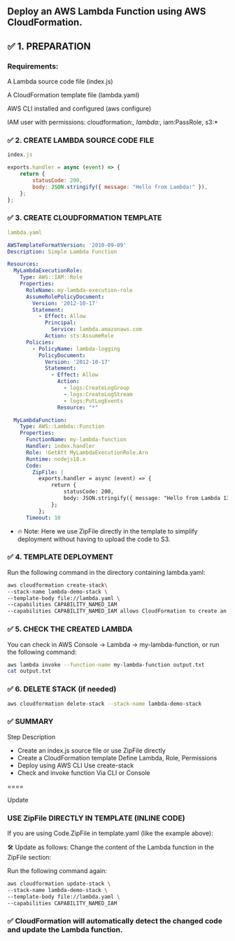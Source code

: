 ## Deploy an AWS Lambda Function using AWS CloudFormation.

## ✅ 1. PREPARATION
### Requirements:
A Lambda source code file (index.js)

A CloudFormation template file (lambda.yaml)

AWS CLI installed and configured (aws configure)

IAM user with permissions: cloudformation:*, lambda:*, iam:PassRole, s3:*

### ✅ 2. CREATE LAMBDA SOURCE CODE FILE
```javascript
index.js

exports.handler = async (event) => {
    return {
        statusCode: 200,
        body: JSON.stringify({ message: "Hello from Lambda!" }),
    };
};
```
### ✅ 3. CREATE CLOUDFORMATION TEMPLATE
```yaml
lambda.yaml

AWSTemplateFormatVersion: '2010-09-09'
Description: Simple Lambda Function

Resources:
  MyLambdaExecutionRole:
    Type: AWS::IAM::Role
    Properties:
      RoleName: my-lambda-execution-role
      AssumeRolePolicyDocument:
        Version: '2012-10-17'
        Statement:
          - Effect: Allow
            Principal:
              Service: lambda.amazonaws.com
            Action: sts:AssumeRole
      Policies:
        - PolicyName: lambda-logging
          PolicyDocument:
            Version: '2012-10-17'
            Statement:
              - Effect: Allow
                Action:
                  - logs:CreateLogGroup
                  - logs:CreateLogStream
                  - logs:PutLogEvents
                Resource: "*"

  MyLambdaFunction:
    Type: AWS::Lambda::Function
    Properties:
      FunctionName: my-lambda-function
      Handler: index.handler
      Role: !GetAtt MyLambdaExecutionRole.Arn
      Runtime: nodejs18.x
      Code:
        ZipFile: |
          exports.handler = async (event) => {
              return {
                  statusCode: 200,
                  body: JSON.stringify({ message: "Hello from Lambda 13!" }),
              };
          };
      Timeout: 10
```

- 🔥 Note: Here we use ZipFile directly in the template to simplify deployment without having to upload the code to S3.

### ✅ 4. TEMPLATE DEPLOYMENT
Run the following command in the directory containing lambda.yaml:
```bash
aws cloudformation create-stack\ 
--stack-name lambda-demo-stack \ 
--template-body file://lambda.yaml \ 
--capabilities CAPABILITY_NAMED_IAM
--capabilities CAPABILITY_NAMED_IAM allows CloudFormation to create an IAM Role.
```

### ✅ 5. CHECK THE CREATED LAMBDA
You can check in AWS Console → Lambda → my-lambda-function, or run the following command:
```bash
aws lambda invoke --function-name my-lambda-function output.txt
cat output.txt
```
### ✅ 6. DELETE STACK (if needed)
```bash
aws cloudformation delete-stack --stack-name lambda-demo-stack
```

### ✅ SUMMARY
Step Description
- Create an index.js source file or use ZipFile directly
- Create a CloudFormation template Define Lambda, Role, Permissions
- Deploy using AWS CLI Use create-stack
- Check and invoke function Via CLI or Console


====

Update

### USE ZipFile DIRECTLY IN TEMPLATE (INLINE CODE)
If you are using Code.ZipFile in template.yaml (like the example above):

🛠 Update as follows:
Change the content of the Lambda function in the ZipFile section:

Run the following command again:

```bash
aws cloudformation update-stack \
--stack-name lambda-demo-stack \
--template-body file://lambda.yaml \
--capabilities CAPABILITY_NAMED_IAM
```

### ✅ CloudFormation will automatically detect the changed code and update the Lambda function.